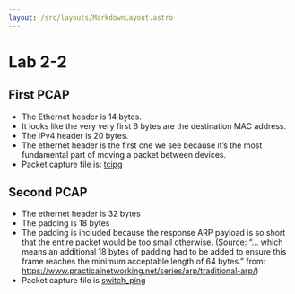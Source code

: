 ```yaml
---
layout: /src/layouts/MarkdownLayout.astro
---
```

# Lab 2-2

## First PCAP
* The Ethernet header is 14 bytes.
* It looks like the very very first 6 bytes are the destination MAC address.
* The IPv4 header is 20 bytes.
* The ethernet header is the first one we see because it’s the most fundamental part of moving a packet between devices.
* Packet capture file is: [tcipg](/images/tcipg.pcapng)

## Second PCAP
* The ethernet header is 32 bytes
* The padding is 18 bytes
* The padding is included because the response ARP payload is so short that the entire packet would be too small otherwise. (Source: “... which means an additional 18 bytes of padding had to be added to ensure this frame reaches the minimum acceptable length of 64 bytes.” from: https://www.practicalnetworking.net/series/arp/traditional-arp/)
* Packet capture file is [switch_ping](/images/switch_ping.pcapng)